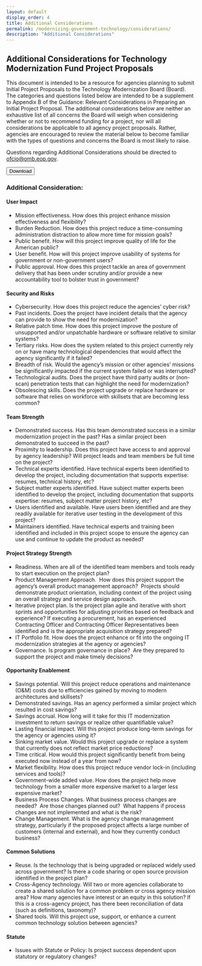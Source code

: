 ```yaml
---
layout: default
display_order: 4
title: Additional Considerations
permalink: /modernizing-government-technology/considerations/
description: "Additional Considerations"
--- 
```


## Additional Considerations for Technology Modernization Fund Project Proposals ##

This document is intended to be a resource for agencies planning to submit Initial Project Proposals to the Technology Modernization Board (Board). The categories and questions listed below are intended to be a supplement to Appendix B of the Guidance: Relevant Considerations in Preparing an Initial Project Proposal. The additional considerations below are neither an exhaustive list of all concerns the Board will weigh when considering whether or not to recommend funding for a project, nor will all considerations be applicable to all agency project proposals. Rather, agencies are encouraged to review the material below to become familiar with the types of questions and concerns the Board is most likely to raise.

Questions regarding Additional Considerations should be directed to <a href="mailto:ofcio@omb.eop.gov">ofcio@omb.eop.gov.</a>

<form method="get" action="/assets/PDF/Additional_Considerations_FINAL.PDF">
<button class="usa-button">Download</button>
</form>

### Additional Consideration: ###

#### User Impact ####

<ul>
<li> Mission effectiveness. How does this project enhance mission effectiveness and flexibility? </li>
<li> Burden Reduction. How does this project reduce a time-consuming administration distraction to allow more time for mission goals? </li>
<li> Public benefit. How will this project improve quality of life for the American public? </li>
<li> User benefit. How will this project improve usability of systems for government or non-government users? </li>
<li> Public approval. How does this project tackle an area of government delivery that has been under scrutiny and/or provide a new accountability tool to bolster trust in government? </li>

</ul>

#### Security and Risks ####

<ul>
<li> Cybersecurity. How does this project reduce the agencies’ cyber risk?</li>
<li> Past incidents. Does the project have incident details that the agency can provide to show the need for modernization?</li>
<li> Relative patch time. How does this project improve the posture of unsupported and/or unpatchable hardware or software relative to similar systems?</li>
<li> Tertiary risks. How does the system related to this project currently rely on or have many technological dependencies that would affect the agency significantly if it failed?</li>
<li> Breadth of risk. Would the agency’s mission or other agencies’ missions be significantly impacted if the current system failed or was interrupted?</li>
<li> Technological audits. Does the project have third party audits or (non-scan) penetration tests that can highlight the need for modernization?</li>
<li> Obsolescing skills. Does the project upgrade or replace hardware or software that relies on workforce with skillsets that are becoming less common? </li>

</ul>

#### Team Strength ####
<ul>

<li> Demonstrated success. Has this team demonstrated success in a similar modernization project in the past? Has a similar project been demonstrated to succeed in the past? </li>
<li> Proximity to leadership. Does this project have access to and approval by agency leadership? Will project leads and team members be full time on the project? </li>
<li> Technical experts identified. Have technical experts been identified to develop the project, including documentation that supports expertise: resumes, technical history, etc?  </li>
<li> Subject matter experts identified. Have subject matter experts been identified to develop the project, including documentation that supports expertise: resumes, subject matter project history, etc? </li>
<li> Users identified and available. Have users been identified and are they readily available for iterative user testing in the development of this project? </li>
<li> Maintainers identified. Have technical experts and training been identified and included in this project scope to ensure the agency can use and continue to update the product as needed? </li>

</ul>


#### Project Strategy Strength ####

<ul>

<li> Readiness. When are all of the identified team members and tools ready to start execution on the project plan? </li>
<li> Product Management Approach.  How does this project support the agency’s overall product management approach?  Projects should demonstrate product orientation, including context of the project using an overall strategy and service design approach. </li>
<li> Iterative project plan. Is the project plan agile and iterative with short sprints and opportunities for adjusting priorities based on feedback and experience? If executing a procurement, has an experienced Contracting Officer and Contracting Officer Representatives been identified and is the appropriate acquisition strategy prepared? </li>
<li> IT Portfolio fit. How does the project enhance or fit into the ongoing IT modernization strategies at the agency or agencies? </li>
<li> Governance. Is program governance in place?  Are they prepared to support the project and make timely decisions? </li>

</ul>

#### Opportunity Enablement ####

<ul>

<li> Savings potential. Will this project reduce operations and maintenance (O&M) costs due to efficiencies gained by moving to modern architectures and skillsets? </li>
<li> Demonstrated savings. Has an agency performed a similar project which resulted in cost savings? </li>
<li> Savings accrual. How long will it take for this IT modernization investment to return savings or realize other quantifiable value? </li>
<li> Lasting financial impact. Will this project produce long-term savings for the agency or agencies using it?</li>
<li> Sinking market value. Would this project upgrade or replace a system that currently does not reflect market price reductions?</li>
<li> Time critical. How would this project significantly benefit from being executed now instead of a year from now? </li>
<li> Market flexibility. How does this project reduce vendor lock-in (including services and tools)?</li>
<li> Government-wide added value. How does the project help move technology from a smaller more expensive market to a larger less expensive market?</li>
<li> Business Process Changes. What business process changes are needed?  Are those changes planned out?  What happens if process changes are not implemented and what is the risk?  </li>
<li> Change Management. What is the agency change management strategy, particularly if the proposed project affects a large number of customers (internal and external), and how they currently conduct business? </li>

</ul>

#### Common Solutions ####

<ul>

<li> Reuse. Is the technology that is being upgraded or replaced widely used across government? Is there a code sharing or open source provision identified in the project plan? </li>
<li> Cross-Agency technology. Will two or more agencies collaborate to create a shared solution for a common problem or cross agency mission area? How many agencies have interest or an equity in this solution? If this is a cross-agency project, has there been reconciliation of data (such as definitions, taxonomy)? </li>
<li> Shared tools. Will this project use, support, or enhance a current common technology solution between agencies? </li>

</ul>

#### Statute ####

<ul>
<li> Issues with Statute or Policy: Is project success dependent upon statutory or regulatory changes? </li>

</ul>


